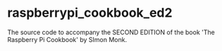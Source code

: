 # raspberrypi_cookbook_ed2
The source code to accompany the SECOND EDITION of the book 'The Raspberry Pi Cookbook' by SImon Monk.
